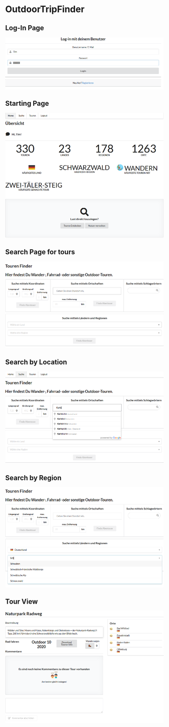 # OutdoorTripFinder

## Log-In Page
![](img/01.png)


## Starting Page
![](img/02.png)


## Search Page for tours
![](img/03.png)


## Search by Location
![](img/03a.png)


## Search by Region
![](img/04.png)


## Tour View
![](img/05.png)
